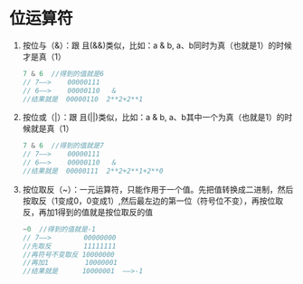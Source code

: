# 位运算符
1. 按位与（&）：跟 且(&&)类似，比如：a & b, a、b同时为真（也就是1）的时候才是真（1）
    ```javascript
    7 & 6  //得到的值就是6
    // 7——>    00000111
    // 6——>    00000110   &
    //结果就是  00000110  2**2+2**1
2. 按位或（|）：跟 且(||)类似，比如：a & b, a、b其中一个为真（也就是1）的时候就是真（1）
    ```javascript
    7 & 6  //得到的值就是7
    // 7——>    00000111
    // 6——>    00000110   &
    //结果就是  00000111  2**2+2**1+2**0
3. 按位取反（~）：一元运算符，只能作用于一个值。先把值转换成二进制，然后按取反（1变成0，0变成1）,然后最左边的第一位（符号位不变），再按位取反，再加1得到的值就是按位取反的值
    ```javascript
    ~0  //得到的值就是-1
    // 7——>        00000000
    //先取反        11111111
    //再符号不变取反 10000000
    //再加1         10000001
    //结果就是      10000001  ——>-1